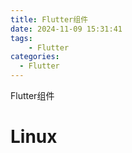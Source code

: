 ```yaml
---
title: Flutter组件
date: 2024-11-09 15:31:41
tags:
	- Flutter
categories:
  - Flutter
---
```


Flutter组件

<!-- more -->

# Linux
